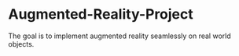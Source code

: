 # Augmented-Reality-Project
The goal is to implement augmented reality seamlessly on real world objects.
